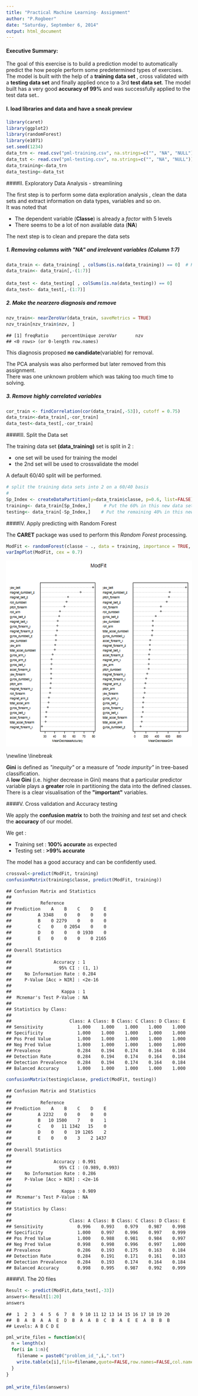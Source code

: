```yaml
---
title: "Practical Machine Learning- Assignment"
author: "P.Rogbeer"
date: "Saturday, September 6, 2014"
output: html_document
---
```


#### Executive Summary:
The goal of this exercise is to build a prediction model to automatically predict the how people perform some predetermined types of exercises. The model is built with the help of  a **training data set** , cross validated with a **testing data set** and finally applied once to a 3rd **test data set**. The model built has a very good **accuracy of 99%** and was successfully applied to the test data set..

#### I. load libraries and data and have a sneak preview  
  

```r
library(caret)
library(ggplot2)
library(randomForest)
library(e1071)
set.seed(1234)
data_trn <- read.csv("pml-training.csv", na.strings=c("", "NA", "NULL"))
data_tst <- read.csv("pml-testing.csv", na.strings=c("", "NA", "NULL"))
data_training<-data_trn 
data_testing<-data_tst 
```


####II.  Exploratory Data Analysis - streamlining  

The first step is to perform some data exploration analysis , clean the data sets and extract information on data types, variables  and so on.  
It was noted that  
- The dependent variable (**Classe**) is already a *factor* with 5 levels  
- There seems to be a lot of non available data (**NA**)  

The next step is to clean and prepare the data sets 


##### 1. Removing columns with "NA" and irrelevant variables (Column 1:7)



```r
data_train <- data_training[ , colSums(is.na(data_training)) == 0]  # Keep columns where the sum of NA is Zero
data_train<- data_train[,-(1:7)]

data_test <- data_testing[ , colSums(is.na(data_testing)) == 0]  
data_test<- data_test[,-(1:7)]
```

##### 2. Make the nearzero diagnosis and remove



```r
nzv_train<- nearZeroVar(data_train, saveMetrics = TRUE)
nzv_train[nzv_train$nzv, ]
```

```
## [1] freqRatio     percentUnique zeroVar       nzv          
## <0 rows> (or 0-length row.names)
```

This diagnosis proposed **no candidate**(variable) for removal.  

The PCA analysis was also performed but later removed from this assignment.  
There was one unknown problem which was taking too much time to solving.

##### 3. Remove highly correlated variables


```r
cor_train <- findCorrelation(cor(data_train[,-53]), cutoff = 0.75)
data_train<-data_train[,-cor_train]
data_test<-data_test[,-cor_train]
```


####III.  Split the Data set

The training data set **(data_training)** set is split in 2 :  
 - one set will be used for training the model  
 - the 2nd set will be used to crossvalidate the model

A default 60/40 split will be performed.



```r
# split the training data sets into 2 on a 60/40 basis
#
Sp_Index <- createDataPartition(y=data_train$classe, p=0.6, list=FALSE)   
training<- data_train[Sp_Index,]     # Put the 60% in this new data set.
testing<- data_train[-Sp_Index,]    # Put the remaining 40% in this new data set.
```


####IV.  Apply predicting with Random Forest

The **CARET** package was used to perform this *Random Forest* processing.


```r
ModFit <- randomForest(classe ~ ., data = training, importance = TRUE, ntrees = 500)
varImpPlot(ModFit, cex = 0.7)                         
```

![plot of chunk unnamed-chunk-5](figure/unnamed-chunk-5.png) 

\newline \linebreak 

**Gini** is defined as *"inequity"* or a measure of *"node impurity"* in tree-based classification.  
A **low Gini** (i.e. higher decrease in Gini) means that a particular predictor variable plays a **greater** role in partitioning the data into the defined classes.
There is a clear visualisation of the **"important"** variables.


####V.  Cross validation and Accuracy testing

We apply the **confusion matrix** to both the *training* and *test* set and check the **accuracy** of our model.

We get :  
 - Training set : **100% accurate** as expected  
 - Testing set : **>99% accurate**

The model has a good accuracy and can be confidently used.



```r
crossval<-predict(ModFit, training)
confusionMatrix(training$classe, predict(ModFit, training))
```

```
## Confusion Matrix and Statistics
## 
##           Reference
## Prediction    A    B    C    D    E
##          A 3348    0    0    0    0
##          B    0 2279    0    0    0
##          C    0    0 2054    0    0
##          D    0    0    0 1930    0
##          E    0    0    0    0 2165
## 
## Overall Statistics
##                                 
##                Accuracy : 1     
##                  95% CI : (1, 1)
##     No Information Rate : 0.284 
##     P-Value [Acc > NIR] : <2e-16
##                                 
##                   Kappa : 1     
##  Mcnemar's Test P-Value : NA    
## 
## Statistics by Class:
## 
##                      Class: A Class: B Class: C Class: D Class: E
## Sensitivity             1.000    1.000    1.000    1.000    1.000
## Specificity             1.000    1.000    1.000    1.000    1.000
## Pos Pred Value          1.000    1.000    1.000    1.000    1.000
## Neg Pred Value          1.000    1.000    1.000    1.000    1.000
## Prevalence              0.284    0.194    0.174    0.164    0.184
## Detection Rate          0.284    0.194    0.174    0.164    0.184
## Detection Prevalence    0.284    0.194    0.174    0.164    0.184
## Balanced Accuracy       1.000    1.000    1.000    1.000    1.000
```


```r
confusionMatrix(testing$classe, predict(ModFit, testing))
```

```
## Confusion Matrix and Statistics
## 
##           Reference
## Prediction    A    B    C    D    E
##          A 2232    0    0    0    0
##          B   10 1500    7    0    1
##          C    0   11 1342   15    0
##          D    0    0   19 1265    2
##          E    0    0    3    2 1437
## 
## Overall Statistics
##                                         
##                Accuracy : 0.991         
##                  95% CI : (0.989, 0.993)
##     No Information Rate : 0.286         
##     P-Value [Acc > NIR] : <2e-16        
##                                         
##                   Kappa : 0.989         
##  Mcnemar's Test P-Value : NA            
## 
## Statistics by Class:
## 
##                      Class: A Class: B Class: C Class: D Class: E
## Sensitivity             0.996    0.993    0.979    0.987    0.998
## Specificity             1.000    0.997    0.996    0.997    0.999
## Pos Pred Value          1.000    0.988    0.981    0.984    0.997
## Neg Pred Value          0.998    0.998    0.996    0.997    1.000
## Prevalence              0.286    0.193    0.175    0.163    0.184
## Detection Rate          0.284    0.191    0.171    0.161    0.183
## Detection Prevalence    0.284    0.193    0.174    0.164    0.184
## Balanced Accuracy       0.998    0.995    0.987    0.992    0.999
```

####VI.  The 20 files

 
 

```r
Result <- predict(ModFit,data_test[,-33])
answers<-Result[1:20]
answers
```

```
##  1  2  3  4  5  6  7  8  9 10 11 12 13 14 15 16 17 18 19 20 
##  B  A  B  A  A  E  D  B  A  A  B  C  B  A  E  E  A  B  B  B 
## Levels: A B C D E
```

```r
pml_write_files = function(x){
  n = length(x)
  for(i in 1:n){
    filename = paste0("problem_id_",i,".txt")
    write.table(x[i],file=filename,quote=FALSE,row.names=FALSE,col.names=FALSE)
  }
}

pml_write_files(answers)
```

 



 
